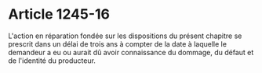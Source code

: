 # Article 1245-16

L'action en réparation fondée sur les dispositions du présent chapitre se prescrit dans un délai de trois ans à compter de la date à laquelle le demandeur a eu ou aurait dû avoir connaissance du dommage, du défaut et de l'identité du producteur.
